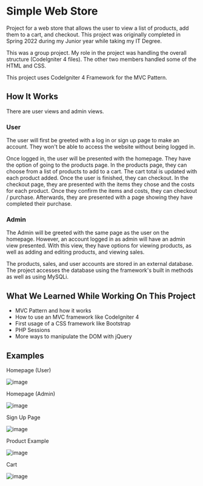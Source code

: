 # Simple Web Store
Project for a web store that allows the user to view a list of products, add them to a cart, and checkout. This project was originally completed in Spring 2022 during my Junior year while taking my IT Degree. 

This was a group project. My role in the project was handling the overall structure (CodeIgniter 4 files). The other two members handled some of the HTML and CSS.

This project uses CodeIgniter 4 Framework for the MVC Pattern.

## How It Works

There are user views and admin views.

### User

The user will first be greeted with a log in or sign up page to make an account. They won't be able to access the website without being logged in.

Once logged in, the user will be presented with the homepage. They have the option of going to the products page. In the products page, they can choose from a list of products to add to a cart. The cart total is updated with each product added. Once the user is finished, they can checkout. In the checkout page, they are presented with the items they chose and the costs for each product. Once they confirm the items and costs, they can checkout / purchase. Afterwards, they are presented with a page showing they have completed their purchase.

### Admin 

The Admin will be greeted with the same page as the user on the homepage. However, an account logged in as admin will have an admin view presented. With this view, they have options for viewing products, as well as adding and editing products, and viewing sales.

The products, sales, and user accounts are stored in an external database. The project accesses the database using the framework's built in methods as well as using MySQLi.

## What We Learned While Working On This Project

- MVC Pattern and how it works
- How to use an MVC framework like CodeIgniter 4
- First usage of a CSS framework like Bootstrap
- PHP Sessions
- More ways to manipulate the DOM with jQuery

## Examples

Homepage (User)

![image](https://user-images.githubusercontent.com/107071736/184509813-b17911f0-a1e1-47f4-904c-c4bdb0c59158.png)

Homepage (Admin)

![image](https://user-images.githubusercontent.com/107071736/184509828-4a01a83c-11ec-42e3-9ec7-bae3326b7a33.png)

Sign Up Page 

![image](https://user-images.githubusercontent.com/107071736/184509850-1483713e-6f9b-4b55-91e9-bdbfd3eae400.png)

Product Example

![image](https://user-images.githubusercontent.com/107071736/184509876-d86cb9d1-058b-4834-8a99-3f57298d814f.png)

Cart

![image](https://user-images.githubusercontent.com/107071736/184509892-7ea3a7d7-66e7-4244-bb26-d47b87afdbe0.png)
